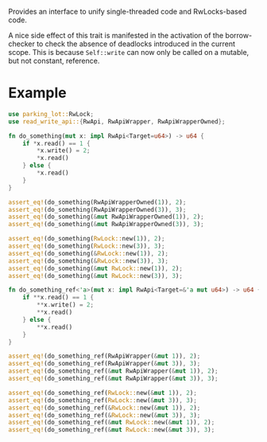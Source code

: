 Provides an interface to unify single-threaded code and RwLocks-based code.

A nice side effect of this trait is manifested in the activation
of the borrow-checker to check the absence of deadlocks introduced in the current scope.
This is because `Self::write` can now only be called on a mutable,
but not constant, reference.

# Example

```rust
use parking_lot::RwLock;
use read_write_api::{RwApi, RwApiWrapper, RwApiWrapperOwned};

fn do_something(mut x: impl RwApi<Target=u64>) -> u64 {
    if *x.read() == 1 {
        *x.write() = 2;
        *x.read()
    } else {
        *x.read()
    }
}

assert_eq!(do_something(RwApiWrapperOwned(1)), 2);
assert_eq!(do_something(RwApiWrapperOwned(3)), 3);
assert_eq!(do_something(&mut RwApiWrapperOwned(1)), 2);
assert_eq!(do_something(&mut RwApiWrapperOwned(3)), 3);

assert_eq!(do_something(RwLock::new(1)), 2);
assert_eq!(do_something(RwLock::new(3)), 3);
assert_eq!(do_something(&RwLock::new(1)), 2);
assert_eq!(do_something(&RwLock::new(3)), 3);
assert_eq!(do_something(&mut RwLock::new(1)), 2);
assert_eq!(do_something(&mut RwLock::new(3)), 3);

fn do_something_ref<'a>(mut x: impl RwApi<Target=&'a mut u64>) -> u64 {
    if **x.read() == 1 {
        **x.write() = 2;
        **x.read()
    } else {
        **x.read()
    }
}

assert_eq!(do_something_ref(RwApiWrapper(&mut 1)), 2);
assert_eq!(do_something_ref(RwApiWrapper(&mut 3)), 3);
assert_eq!(do_something_ref(&mut RwApiWrapper(&mut 1)), 2);
assert_eq!(do_something_ref(&mut RwApiWrapper(&mut 3)), 3);

assert_eq!(do_something_ref(RwLock::new(&mut 1)), 2);
assert_eq!(do_something_ref(RwLock::new(&mut 3)), 3);
assert_eq!(do_something_ref(&RwLock::new(&mut 1)), 2);
assert_eq!(do_something_ref(&RwLock::new(&mut 3)), 3);
assert_eq!(do_something_ref(&mut RwLock::new(&mut 1)), 2);
assert_eq!(do_something_ref(&mut RwLock::new(&mut 3)), 3);
```